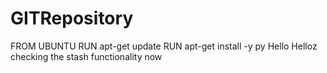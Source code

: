 # GITRepository
FROM UBUNTU
RUN apt-get update
RUN apt-get install -y py
Hello
Helloz
checking the stash functionality now

